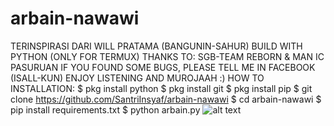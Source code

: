 # arbain-nawawi
TERINSPIRASI DARI WILL PRATAMA (BANGUNIN-SAHUR)
BUILD WITH PYTHON (ONLY FOR TERMUX)
THANKS TO: SGB-TEAM REBORN & MAN IC PASURUAN
IF YOU FOUND SOME BUGS, PLEASE TELL ME IN FACEBOOK (ISALL-KUN)
ENJOY LISTENING AND MUROJAAH :)
HOW TO INSTALLATION:
$ pkg install python
$ pkg install git
$ pkg install pip
$ git clone https://github.com/SantriInsyaf/arbain-nawawi
$ cd arbain-nawawi
$ pip install requirements.txt
$ python arbain.py
![alt text](https://github.com/SantriInsyaf/arbain-nawawi/blob/master/Screenshot_2020-06-18-05-09-18-478_com.termux.png?raw=true)
